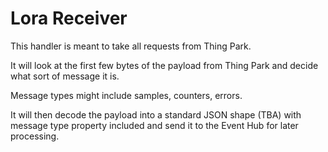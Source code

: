 # Lora Receiver

This handler is meant to take all requests from Thing Park.

It will look at the first few bytes of the payload from Thing Park and decide
what sort of message it is.

Message types might include samples, counters, errors.

It will then decode the payload into a standard JSON shape (TBA) with message type property included
and send it to the Event Hub for later processing.
